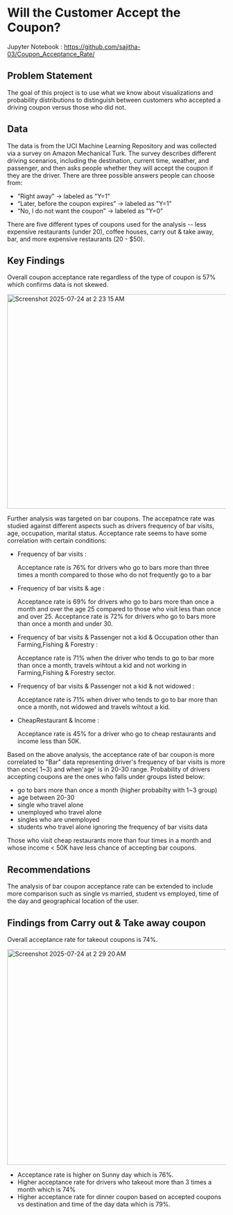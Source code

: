 # Will the Customer Accept the Coupon?

Jupyter Notebook : https://github.com/sajitha-03/Coupon_Acceptance_Rate/

## Problem Statement
The goal of this project is to use what we know about visualizations and probability distributions to distinguish between customers who accepted a driving coupon versus those who did not.

## Data
The data is from the UCI Machine Learning Repository and was collected via a survey on Amazon Mechanical Turk. The survey describes different driving scenarios, including the destination, current time, weather, and passenger, and then asks people whether they will accept the coupon if they are the driver. There are three possible answers people can choose from:

- “Right away” -> labeled as "Y=1"
- “Later, before the coupon expires” -> labeled as "Y=1"
- “No, I do not want the coupon” -> labeled as "Y=0"

There are five different types of coupons used for the analysis -- less expensive restaurants (under 20), coffee houses, carry out & take away, bar, and more expensive restaurants (20 - $50).

## Key Findings
Overall coupon acceptance rate regardless of the type of coupon is 57% which confirms data is not skewed.

<img width="620" height="495" alt="Screenshot 2025-07-24 at 2 23 15 AM" src="https://github.com/user-attachments/assets/9ea5f13f-fdad-478c-b38d-4e4da6cee1e4" />

Further analysis was targeted on bar coupons. The accepatnce rate was studied against different aspects such as drivers frequency of bar visits, age, occupation, marital status. Acceptance rate seems to have some correlation with certain conditions:

- Frequency of bar visits :

  Acceptance rate is 76% for drivers who go to bars more than three times a month compared to those who do not frequently go to a bar
 
- Frequency of bar visits & age : 

  Acceptance rate is 69% for drivers who go to bars more than once a month and over the age 25 compared to those who visit less than once and over 25.
  Acceptance rate is 72% for drivers who go to bars more than once a month and under 30.
  
- Frequency of bar visits & Passenger not a kid & Occupation other than Farming,Fishing & Forestry :

  Acceptance rate is 71% when the driver who tends to go to bar more than once a month, travels wihtout a kid and not working in Farming,Fishing & Forestry sector.

- Frequency of bar visits & Passenger not a kid & not widowed :

  Acceptance rate is 71% when driver who tends to go to bar more than once a month, not widowed and travels wihtout a kid.

- CheapRestaurant & Income : 

  Acceptance rate is 45% for a driver who go to cheap restaurants and income less than 50K.

Based on the above analysis, the acceptance rate of bar coupon is more correlated to "Bar" data representing driver's frequency of bar visits is more than once( 1~3) and when'age' is in 20-30 range.
Probability of drivers accepting coupons are the ones who falls under groups listed below:

- go to bars more than once a month (higher probabilty with 1~3 group)
- age between 20-30
- single who travel alone
- unemployed who travel alone
- singles who are unemployed
- students who travel alone ignoring the frequency of bar visits data

Those who visit cheap restaurants more than four times in a month and whose income < 50K have less chance of accepting bar coupons.
  
  
## Recommendations

The analysis of bar coupon acceptance rate can be extended to include more comparison such as single vs married, student vs employed, time of the day and geographical location of the user. 

## Findings from Carry out & Take away coupon

Overall acceptance rate for takeout coupons is 74%.

<img width="645" height="498" alt="Screenshot 2025-07-24 at 2 29 20 AM" src="https://github.com/user-attachments/assets/4cecef92-f89d-4c84-b5bb-8ee3ebeadcbc" />

- Acceptance rate is higher on Sunny day which is 76%.
- Higher acceptance rate for drivers who takeout more than 3 times a month which is 74%
- Higher acceptance rate for dinner coupon based on accepted coupons vs destination and time of the day data which is 79%.
